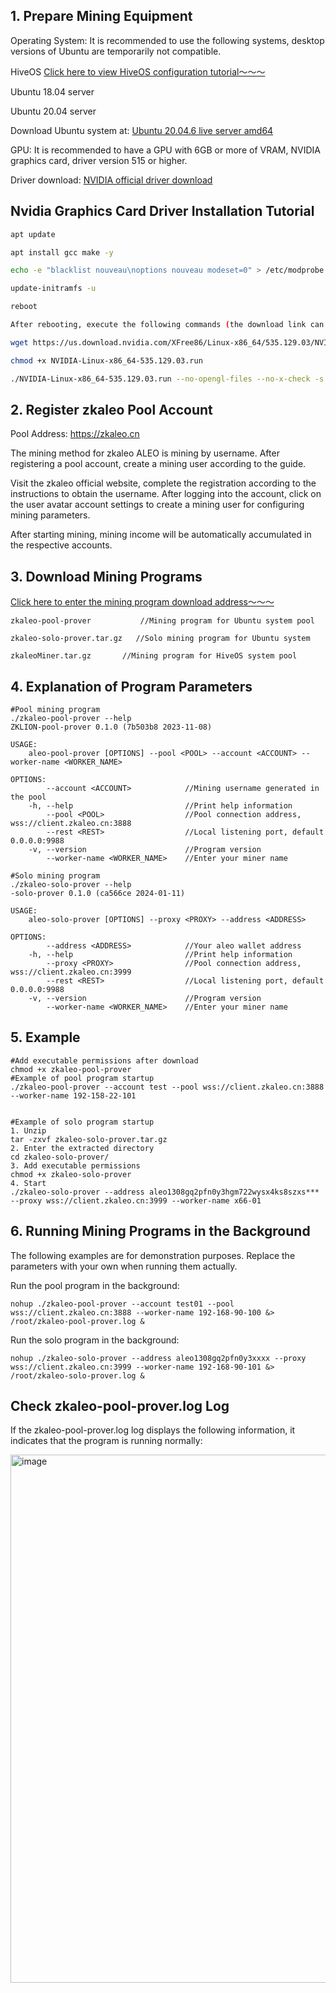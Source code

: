 ## 1. Prepare Mining Equipment

Operating System: It is recommended to use the following systems, desktop versions of Ubuntu are temporarily not compatible.

 HiveOS [Click here to view HiveOS configuration tutorial～～～](https://github.com/zkaleo/education/tree/main/hiveOS/README_EN.md)

 Ubuntu 18.04 server

 Ubuntu 20.04 server

Download Ubuntu system at: [Ubuntu 20.04.6 live server amd64](https://releases.ubuntu.com/focal/ubuntu-20.04.6-live-server-amd64.iso)

GPU: It is recommended to have a GPU with 6GB or more of VRAM, NVIDIA graphics card, driver version 515 or higher.

Driver download: [NVIDIA official driver download](https://www.nvidia.com/Download/index.aspx?lang=en-us)

## Nvidia Graphics Card Driver Installation Tutorial

```bash
apt update

apt install gcc make -y

echo -e "blacklist nouveau\noptions nouveau modeset=0" > /etc/modprobe.d/blacklist-nouveau.conf

update-initramfs -u

reboot

After rebooting, execute the following commands (the download link can also be replaced with the latest version driver from the official website):

wget https://us.download.nvidia.com/XFree86/Linux-x86_64/535.129.03/NVIDIA-Linux-x86_64-535.129.03.run

chmod +x NVIDIA-Linux-x86_64-535.129.03.run

./NVIDIA-Linux-x86_64-535.129.03.run --no-opengl-files --no-x-check -s
```

## 2. Register zkaleo Pool Account

Pool Address: https://zkaleo.cn

The mining method for zkaleo ALEO is mining by username. After registering a pool account, create a mining user according to the guide.

Visit the zkaleo official website, complete the registration according to the instructions to obtain the username. After logging into the account, click on the user avatar account settings to create a mining user for configuring mining parameters.

After starting mining, mining income will be automatically accumulated in the respective accounts.

## 3. Download Mining Programs

[Click here to enter the mining program download address～～～](https://github.com/zkaleo/education/releases)
```shell
zkaleo-pool-prover           //Mining program for Ubuntu system pool

zkaleo-solo-prover.tar.gz   //Solo mining program for Ubuntu system

zkaleoMiner.tar.gz       //Mining program for HiveOS system pool
```

## 4. Explanation of Program Parameters

```shell
#Pool mining program
./zkaleo-pool-prover --help
ZKLION-pool-prover 0.1.0 (7b503b8 2023-11-08)

USAGE:
    aleo-pool-prover [OPTIONS] --pool <POOL> --account <ACCOUNT> --worker-name <WORKER_NAME>

OPTIONS:
        --account <ACCOUNT>            //Mining username generated in the pool
    -h, --help                         //Print help information
        --pool <POOL>                  //Pool connection address, wss://client.zkaleo.cn:3888
        --rest <REST>                  //Local listening port, default 0.0.0.0:9988
    -v, --version                      //Program version
        --worker-name <WORKER_NAME>    //Enter your miner name

```

```shell
#Solo mining program
./zkaleo-solo-prover --help
-solo-prover 0.1.0 (ca566ce 2024-01-11)

USAGE:
    aleo-solo-prover [OPTIONS] --proxy <PROXY> --address <ADDRESS>

OPTIONS:
        --address <ADDRESS>            //Your aleo wallet address
    -h, --help                         //Print help information
        --proxy <PROXY>                //Pool connection address, wss://client.zkaleo.cn:3999
        --rest <REST>                  //Local listening port, default 0.0.0.0:9988
    -v, --version                      //Program version
        --worker-name <WORKER_NAME>    //Enter your miner name
```

## 5. Example

```shell
#Add executable permissions after download
chmod +x zkaleo-pool-prover
#Example of pool program startup
./zkaleo-pool-prover --account test --pool wss://client.zkaleo.cn:3888 --worker-name 192-158-22-101


#Example of solo program startup
1. Unzip
tar -zxvf zkaleo-solo-prover.tar.gz
2. Enter the extracted directory
cd zkaleo-solo-prover/
3. Add executable permissions
chmod +x zkaleo-solo-prover
4. Start
./zkaleo-solo-prover --address aleo1308gq2pfn0y3hgm722wysx4ks8szxs*** --proxy wss://client.zkaleo.cn:3999 --worker-name x66-01
```

## 6. Running Mining Programs in the Background
The following examples are for demonstration purposes. Replace the parameters with your own when running them actually.

Run the pool program in the background:
```shell
nohup ./zkaleo-pool-prover --account test01 --pool wss://client.zkaleo.cn:3888 --worker-name 192-168-90-100 &> /root/zkaleo-pool-prover.log &
```

Run the solo program in the background:
```shell
nohup ./zkaleo-solo-prover --address aleo1308gq2pfn0y3xxxx --proxy wss://client.zkaleo.cn:3999 --worker-name 192-168-90-101 &> /root/zkaleo-solo-prover.log &
```

## Check zkaleo-pool-prover.log Log

If the zkaleo-pool-prover.log log displays the following information, it indicates that the program is running normally:

<img width="845" alt="image" src="https://github.com/chihua2023/zkaleo/assets/137146992/cfaa57cc-f719-4d50-b214-9177db560bb0">
